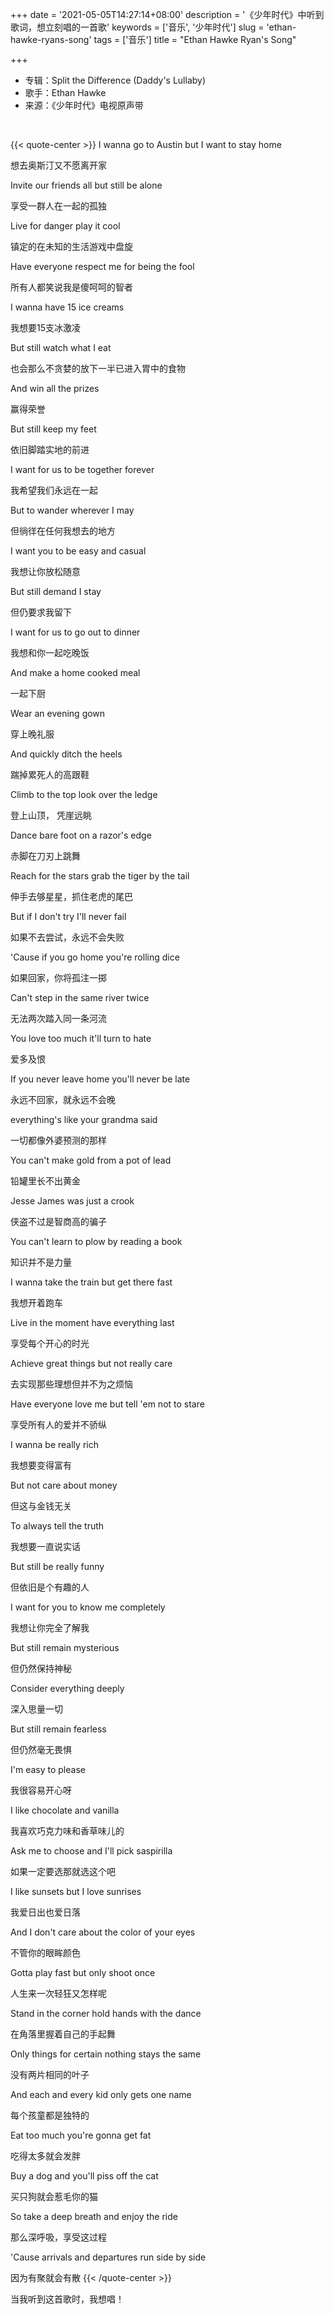 +++
date = '2021-05-05T14:27:14+08:00'
description = '《少年时代》中听到歌词，想立刻唱的一首歌'
keywords = ['音乐', '少年时代']
slug = 'ethan-hawke-ryans-song'
tags = ['音乐']
title = "Ethan Hawke Ryan's Song"

+++

- 专辑：Split the Difference (Daddy's Lullaby)
- 歌手：Ethan Hawke
- 来源：《少年时代》电视原声带

<br/>

{{< quote-center >}}
I wanna go to Austin but I want to stay home

想去奥斯汀又不愿离开家

Invite our friends all but still be alone

享受一群人在一起的孤独

Live for danger play it cool

镇定的在未知的生活游戏中盘旋

Have everyone respect me for being the fool

所有人都笑说我是傻呵呵的智者

I wanna have 15 ice creams

我想要15支冰激凌

But still watch what I eat

也会那么不贪婪的放下一半已进入胃中的食物

And win all the prizes

赢得荣誉

But still keep my feet

依旧脚踏实地的前进

I want for us to be together forever

我希望我们永远在一起

But to wander wherever I may

但徜徉在任何我想去的地方

I want you to be easy and casual

我想让你放松随意

But still demand I stay

但仍要求我留下

I want for us to go out to dinner

我想和你一起吃晚饭

And make a home cooked meal

一起下厨

Wear an evening gown

穿上晚礼服

And quickly ditch the heels

踹掉累死人的高跟鞋

Climb to the top look over the ledge

登上山顶， 凭崖远眺

Dance bare foot on a razor's edge

赤脚在刀刃上跳舞

Reach for the stars grab the tiger by the tail

伸手去够星星，抓住老虎的尾巴

But if I don't try I'll never fail

如果不去尝试，永远不会失败

'Cause if you go home you're rolling dice

如果回家，你将孤注一掷

Can't step in the same river twice

无法两次踏入同一条河流

You love too much it'll turn to hate

爱多及恨

If you never leave home you'll never be late

永远不回家，就永远不会晚

everything's like your grandma said

一切都像外婆预测的那样

You can't make gold from a pot of lead

铅罐里长不出黄金

Jesse James was just a crook

侠盗不过是智商高的骗子

You can't learn to plow by reading a book

知识并不是力量

I wanna take the train but get there fast

我想开着跑车

Live in the moment have everything last

享受每个开心的时光

Achieve great things but not really care

去实现那些理想但并不为之烦恼

Have everyone love me but tell 'em not to stare

享受所有人的爱并不骄纵

I wanna be really rich

我想要变得富有

But not care about money

但这与金钱无关

To always tell the truth

我想要一直说实话

But still be really funny

但依旧是个有趣的人

I want for you to know me completely

我想让你完全了解我

But still remain mysterious

但仍然保持神秘

Consider everything deeply

深入思量一切

But still remain fearless

但仍然毫无畏惧

I'm easy to please

我很容易开心呀

I like chocolate and vanilla

我喜欢巧克力味和香草味儿的

Ask me to choose and I'll pick saspirilla

如果一定要选那就选这个吧

I like sunsets but I love sunrises

我爱日出也爱日落

And I don't care about the color of your eyes

不管你的眼眸颜色

Gotta play fast but only shoot once

人生来一次轻狂又怎样呢

Stand in the corner hold hands with the dance

在角落里握着自己的手起舞

Only things for certain nothing stays the same

没有两片相同的叶子

And each and every kid only gets one name

每个孩童都是独特的

Eat too much you're gonna get fat

吃得太多就会发胖

Buy a dog and you'll piss off the cat

买只狗就会惹毛你的猫

So take a deep breath and enjoy the ride

那么深呼吸，享受这过程

'Cause arrivals and departures run side by side

因为有聚就会有散
{{< /quote-center >}}

当我听到这首歌时，我想唱！
